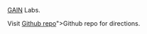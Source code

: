 <a href="http://gain.org">GAIN</a> Labs.

Visit <a href="https://github.com/globalai/Gain-dev/tree/gh-pages">Github repo</a>">Github repo</a> for directions.
